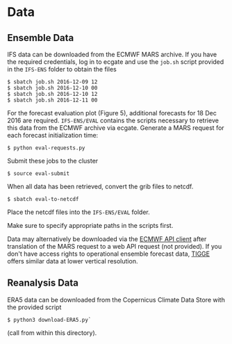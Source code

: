# Data

## Ensemble Data

IFS data can be downloaded from the ECMWF MARS archive. If you have the required credentials, log in to ecgate and use the `job.sh` script provided in the `IFS-ENS` folder to obtain the files

    $ sbatch job.sh 2016-12-09 12
    $ sbatch job.sh 2016-12-10 00
    $ sbatch job.sh 2016-12-10 12
    $ sbatch job.sh 2016-12-11 00

For the forecast evaluation plot (Figure 5), additional forecasts for 18 Dec 2016 are required.
`IFS-ENS/EVAL` contains the scripts necessary to retrieve this data from the ECMWF archive via ecgate.
Generate a MARS request for each forecast initialization time:

    $ python eval-requests.py

Submit these jobs to the cluster

    $ source eval-submit

When all data has been retrieved, convert the grib files to netcdf.

    $ sbatch eval-to-netcdf

Place the netcdf files into the `IFS-ENS/EVAL` folder.

Make sure to specify appropriate paths in the scripts first.

Data may alternatively be downloaded via the [ECMWF API client](https://github.com/ecmwf/ecmwf-api-client) after translation of the MARS request to a web API request (not provided). If you don't have access rights to operational ensemble forecast data, [TIGGE](https://confluence.ecmwf.int/display/TIGGE/TIGGE+archive) offers similar data at lower vertical resolution.


## Reanalysis Data

ERA5 data can be downloaded from the Copernicus Climate Data Store with the provided script

    $ python3 download-ERA5.py`

(call from within this directory).

